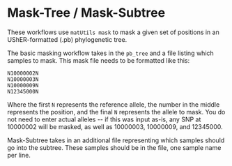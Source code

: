 # Mask-Tree / Mask-Subtree

These workflows use `matUtils mask` to mask a given set of positions in an UShER-formatted (.pb) phylogenetic tree.

The basic masking workflow takes in the `pb_tree` and a file listing which samples to mask. This mask file needs to be formatted like this:
```
N10000002N
N10000003N
N10000009N
N12345000N
```
Where the first `N` represents the reference allele, the number in the middle represents the position, and the final `N` represents the allele to mask. You do not need to enter actual alleles -- if this was input as-is, any SNP at 10000002 will be masked, as well as 10000003, 10000009, and 12345000.

Mask-Subtree takes in an additional file representing which samples should go into the subtree. These samples should be in the file, one sample name per line.